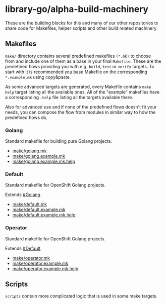 # library-go/alpha-build-machinery
These are the building blocks for this and many of our other repositories to share code for Makefiles, helper scripts and other build related machinery.

## Makefiles
`make/` directory contains several predefined makefiles `(*.mk)` to choose from and include one of them as a base in your final `Makefile`. These are the predefined flows providing you with e.g. `build`, `test` or `verify` targets. To start with it is recommended you base Makefile on the corresponding `*.example.mk` using copy&paste.

As some advanced targets are generated, every Makefile contains `make help` target listing all the available ones. All of the "example" makefiles have a corresponding `.help` file listing all the targets available there.

Also for advanced use and if none of the predefined flows doesn't fit your needs, you can compose the flow from modules in similar way to how the predefined flows do,

### Golang
Standard makefile for building pure Golang projects.
 - [make/golang.mk](make/golang.mk)
 - [make/golang.example.mk](make/golang.example.mk)
 - [make/golang.example.mk.help](make/golang.example.mk.help)

### Default
Standard makefile for OpenShift Golang projects.

Extends [#Golang]().

 - [make/default.mk](make/default.mk)
 - [make/default.example.mk](make/default.example.mk)
 - [make/default.example.mk.help](make/default.example.mk.help)

### Operator
Standard makefile for OpenShift Golang projects.

Extends [#Default]().

 - [make/operator.mk](make/operator.mk)
 - [make/operator.example.mk](make/operator.example.mk)
 - [make/operator.example.mk.help](make/operator.example.mk.help)


## Scripts
`scripts` contain more complicated logic that is used in some make targets.
